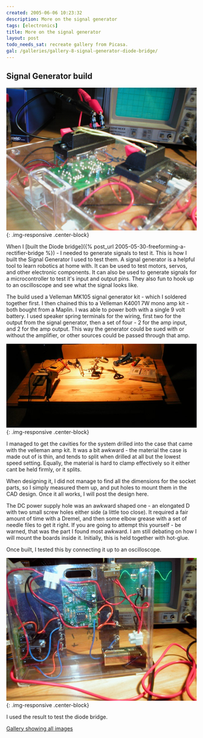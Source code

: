 ```yaml
---
created: 2005-06-06 10:23:32
description: More on the signal generator
tags: [electronics]
title: More on the signal generator
layout: post
todo_needs_sat: recreate gallery from Picasa.
gal: /galleries/gallery-8-signal-generator-diode-bridge/
---
```

## Signal Generator build

![The signal generator connected ready for use](/galleries/gallery-8-signal-generator-diode-bridge/P1010002.JPG){: .img-responsive .center-block}

When I [built the Diode bridge]({% post_url 2005-05-30-freeforming-a-rectifier-bridge %}) - I needed to generate signals to test it. This is how I built the Signal Generator I used to test them. A signal generator is a helpful tool to learn robotics at home with. It can be used to test motors, servos, and other electronic components. It can also be used to generate signals for a microcontroller to test it's input and output pins. They also fun to hook up to an oscilloscope and see what the signal looks like.

The build used a Velleman MK105 signal generator kit - which I soldered together first. I then chained this to a Velleman K4001 7W mono amp kit - both bought from a Maplin. I was able to power both with a single 9 volt battery. I used speaker spring terminals for the wiring, first two for the output from the signal generator, then a set of four - 2 for the amp input, and 2 for the amp output. This way the generator could be sued with or without the amplifier, or other sources could be passed through that amp.

![My workbench space ready for soldering](/galleries/gallery-8-signal-generator-diode-bridge/258-workshop.jpg){: .img-responsive .center-block}

I managed to get the cavities for the system drilled into the case that came with the velleman amp kit. It was a bit awkward - the material the case is made out of is thin, and tends to split when drilled at all but the lowest speed setting. Equally, the material is hard to clamp effectively so it either cant be held firmly, or it splits.

When designing it, I did not manage to find all the dimensions for the socket parts, so I simply measured them up, and put holes to mount them in the CAD design. Once it all works, I will post the design here.

The DC power supply hole was an awkward shaped one - an elongated D with two small screw holes either side (a little too close). It required a fair amount of time with a Dremel, and then some elbow grease with a set of needle files to get it right. If you are going to attempt this yourself - be warned, that was the part I found most awkward. I am still debating on how I will mount the boards inside it. Initially, this is held together with hot-glue.

Once built, I tested this by connecting it up to an oscilloscope.

![Signal generator with a signal on an oscilloscope](/galleries/gallery-8-signal-generator-diode-bridge/312-clean-result.jpg){: .img-responsive .center-block}

I used the result to test the diode bridge.

[Gallery showing all images]({{page.gal}})
